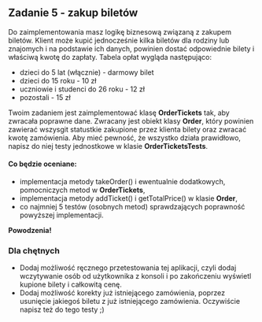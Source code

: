 ## Zadanie 5 - zakup biletów

Do zaimplementowania masz logikę biznesową związaną z zakupem biletów.
Klient może kupić jednocześnie kilka biletów dla rodziny lub znajomych i na podstawie ich danych, powinien dostać
odpowiednie bilety i właściwą kwotę do zapłaty.
Tabela opłat wygląda następująco:

- dzieci do 5 lat (włącznie) - darmowy bilet
- dzieci do 15 roku - 10 zł
- uczniowie i studenci do 26 roku - 12 zł
- pozostali - 15 zł

Twoim zadaniem jest zaimplementować klasę **OrderTickets** tak, aby zwracała poprawne dane.
Zwracany jest obiekt klasy **Order**, który powinien zawierać wszysgit statustkie zakupione przez klienta bilety oraz zwracać
kwotę zamówienia.
Aby mieć pewność, że wszystko działa prawidłowo, napisz do niej testy jednostkowe w klasie **OrderTicketsTests**.

#### Co będzie oceniane:

- implementacja metody takeOrder() i ewentualnie dodatkowych, pomocniczych metod w **OrderTickets**,
- implementacja metody addTicket() i getTotalPrice() w klasie **Order**,
- co najmniej 5 testów (osobnych metod) sprawdzających poprawność powyższej implementacji.

**Powodzenia!**

### Dla chętnych

- Dodaj możliwość ręcznego przetestowania tej aplikacji, czyli dodaj wczytywanie osób od użytkownika z konsoli i po
  zakończeniu wyświetl kupione bilety i całkowitą cenę.
- Dodaj możliwość korekty już istniejącego zamówienia, poprzez usunięcie jakiegoś biletu z już istniejącego zamówienia.
  Oczywiście napisz też do tego testy ;)
